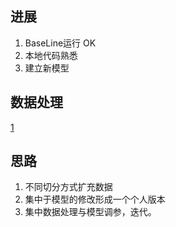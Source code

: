 ## 进展
1. BaseLine运行 OK
2. 本地代码熟悉
3. 建立新模型
## 数据处理
[1](https://blog.csdn.net/qq_39661689/article/details/99760848?)

## 思路
1. 不同切分方式扩充数据
2. 集中于模型的修改形成一个个人版本
3. 集中数据处理与模型调参，迭代。